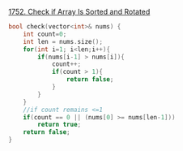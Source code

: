 [1752. Check if Array Is Sorted and Rotated](https://leetcode.com/problems/check-if-array-is-sorted-and-rotated/description/)

```cpp
bool check(vector<int>& nums) {
    int count=0;
    int len = nums.size();
    for(int i=1; i<len;i++){
        if(nums[i-1] > nums[i]){
            count++;
            if(count > 1){
                return false;
            }
        }
    }
    //if count remains <=1
    if(count == 0 || (nums[0] >= nums[len-1]))
        return true;
    return false;
}
```